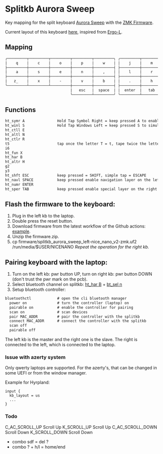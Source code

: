 # Splitkb Aurora Sweep

Key mapping for the split keyboard [Aurora Sweep](https://splitkb.com/products/aurora-sweep) with the [ZMK Firmware](https://zmk.dev/docs).

Current layout of this keyboard [here](https://github.com/lunics/zmk-config/blob/main/config/layers/aurora_sweep/ergol/default.h), inspired from [Ergo-L](https://ergol.org/).

## Mapping

```txt
╭─────────┬─────────┬─────────┬─────────┬─────────╮ ╭─────────┬─────────┬─────────┬─────────┬─────────╮
|    q    |    c    |    o    |    p    |    w    | |    j    |    m    |    d    |    '    |    f    |
├─────────┼─────────┼─────────┼─────────┼─────────┤ ├─────────┼─────────┼─────────┼─────────┼─────────┤
|    a    |    s    |    e    |    n    |    ,    | |    l    |    r    |    t    |    i    |    u    |
├─────────┼─────────┼─────────┼─────────┼─────────┤ ├─────────┼─────────┼─────────┼─────────┼─────────┤
|   z_    |    x    |    -    |    v    |    b    | |    .    |    h    |    g    |    y    |    k    |
╰─────────┴─────────┴─────────┼─────────┼─────────┤ ├─────────┼─────────┼─────────┴─────────┴─────────╯
                              |   esc   |  space  | |  enter  |   tab   |
                              ╰─────────┴─────────╯ ╰─────────┴─────────╯
```

## Functions

```txt
ht_symr A               Hold Tap Symbol Right = keep pressed A to enable symbols on the right kb or tap the letter A
ht_winl S               Hold Tap Windows Left = keep pressed S to simulate the left Windows key or tap the letter S
ht_ctll E 
ht_altl N   
ht_ctlr R    
t5                      tap once the letter T = t, tape twice the letter T = 5;     (Tape Dance = &td_t5 = TAPDANCE(t_, num_5))
i6     
ht_fun X    
ht_har B       
ht_altr H    
g2        
y3
ht_shft ESC             keep pressed = SHIFT, simple tap = ESCAPE
ht_navl SPACE           keep pressed enable navigation layer on the left hand
ht_numr ENTER
ht_sper TAB             keep pressed enable special layer on the right hand
```

## Flash the firmware to the keyboard:

1. Plug in the left kb to the laptop.
2. Double press the reset button.
3. Download firmware from the latest workflow of the Github actions: [example](https://github.com/lunics/zmk-config/actions/runs/14944270056).
4. Unzip the firmware.zip.
5. cp firmware/splitkb_aurora_sweep_left-nice_nano_v2-zmk.uf2 /run/media/$USER/NICENANO
*Repeat the operation for the right kb.*

## Pairing keyboard with the laptop:

1. Turn on the left kb: pwr button UP, turn on right kb: pwr button DOWN (don't trust the pwr mark on the pcb).
2. Select bluetooth channel on splitkb: [ht_har B](https://github.com/lunics/zmk-config/blob/main/config/layers/aurora_sweep/ergol/default) + [bt_sel n](https://github.com/lunics/zmk-config/blob/main/config/layers/aurora_sweep/hardware)
3. Setup bluetooth controller:
```txt
bluetoothctl            # open the cli bluetooth manager
  power on              # turn the controller (laptop) on
  pairable on           # enable the controller for pairing
  scan on               # scan devices
  pair MAC_ADDR         # pair the controller with the splitkb
  connect MAC_ADDR      # connect the controller with the splitkb
  scan off
  pairable off
```

The left kb is the master and the right one is the slave.
The right is connected to the left, which is connected to the laptop.

### Issue with azerty system

Only qwerty laptops are supported. For the azerty's, that can be changed in some UEFI or from the window manager.

Example for Hyrpland:
```
input {
  kb_layout = us
  ...
}
```

### Todo

C_AC_SCROLL_UP      Scroll Up
K_SCROLL_UP         Scroll Up
C_AC_SCROLL_DOWN    Scroll Down
K_SCROLL_DOWN       Scroll Down
- combo sdf = del ?
- combo ? + h/l = home/end
